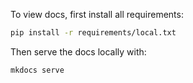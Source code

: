 To view docs, first install all requirements:
```sh
pip install -r requirements/local.txt
```
Then serve the docs locally with:
```sh
mkdocs serve
```